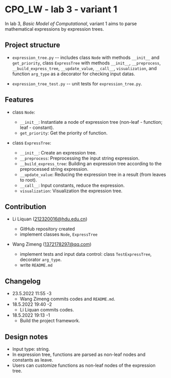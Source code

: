 # CPO_LW - lab 3 - variant 1

In lab 3, *Basic Model of Computational*, variant 1 aims to
parse mathematical expressions by expression trees.

## Project structure

- `expression_tree.py` -- includes class `Node` with methods `__init__` and `get_priority`,
 class `ExpressTree` with methods `__init__`, `__preprocess`, `__build_express_tree`,
 `__update_value`, `__call__`, `visualization`,
 and function `arg_type` as a decorator for checking input datas.

- `expression_tree_test.py` -- unit tests for `expression_tree.py`.

## Features

- class `Node`: 
  - `__init__`: Instantiate a node of expression tree (non-leaf - function; leaf - constant).
  - `get_priority`: Get the priority of function.

- class `ExpressTree`: 
  - `__init__`: Create an expression tree.
  - `__preprocess`: Preprocessing the input string expression.
  - `__build_express_tree`: Building an expression tree 
   according to the preprocessed string expression.
  - `__update_value`: Reducing the expression tree in a result (from leaves to root).
  - `__call__`: Input constants, reduce the expression.
  - `visualization`: Visualization the expression tree.
  

## Contribution

- Li Liquan (212320016@hdu.edu.cn)
  - GitHub repository created
  - implement classes `Node`, `ExpressTree`

- Wang Zimeng (1372178297@qq.com)
  - implement tests and input data control: class `TestExpressTree`, decorator `arg_type`.
  - write `README.md`

## Changelog

- 23.5.2022 11:55 -3
  - Wang Zimeng commits codes and `README.md`.
- 18.5.2022 19:40 -2
  - Li Liquan commits codes.
- 18.5.2022 19:13 -1
  - Build the project framework.

## Design notes

- Input type: string. 
- In expression tree, functions are parsed as non-leaf nodes and constants as leave.
- Users can customize functions as non-leaf nodes of the expression tree.